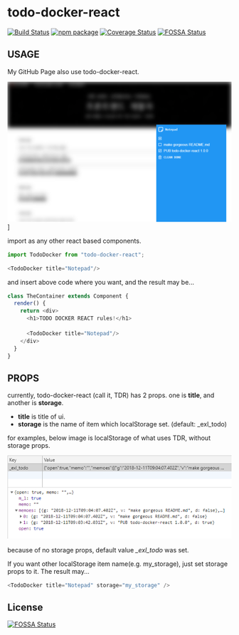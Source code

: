 # todo-docker-react

[![Build Status](https://travis-ci.org/exilee20c/todo-docker-react.svg?branch=master)](https://travis-ci.org/exilee20c/todo-docker-react)
[![npm package][npm-badge]][npm]
[![Coverage Status](https://coveralls.io/repos/github/exilee20c/todo-docker-react/badge.svg?branch=master)](https://coveralls.io/github/exilee20c/todo-docker-react?branch=master)
[![FOSSA Status](https://app.fossa.io/api/projects/git%2Bgithub.com%2Fexilee20c%2Ftodo-docker-react.svg?type=shield)](https://app.fossa.io/projects/git%2Bgithub.com%2Fexilee20c%2Ftodo-docker-react?ref=badge_shield)

## USAGE 

My GitHub Page also use todo-docker-react.

![My GitHub Page](https://raw.githubusercontent.com/exilee20c/todo-docker-react/master/public/todo-docker-react.png)]

import as any other react based components.

```javascript
import TodoDocker from "todo-docker-react";
```

```javascript
<TodoDocker title="Notepad"/>
```

and insert above code where you want, and the result may be...

```javascript
class TheContainer extends Component {
  render() {
    return <div>
      <h1>TODO DOCKER REACT rules!</h1>

      <TodoDocker title="Notepad"/>
    </div>
  }
}
```

## PROPS

currently, todo-docker-react (call it, TDR) has 2 props. one is **title**, and another is **storage**.

* **title** is title of ui.
* **storage** is the name of item which localStorage set. (default: _exl_todo)

for examples, below image is localStorage of what uses TDR, without storage props.

![LocalStorage](https://raw.githubusercontent.com/exilee20c/todo-docker-react/master/public/todo-docker-react-ls.png)

because of no storage props, default value *_exl_todo* was set.

If you want other localStorage item name(e.g. my_storage), just set storage props to it. The result may...

```javascript
<TodoDocker title="Notepad" storage="my_storage" />
```

[npm-badge]: https://img.shields.io/npm/v/npm-package.png?style=flat-square
[npm]: https://www.npmjs.org/package/npm-package

## License
[![FOSSA Status](https://app.fossa.io/api/projects/git%2Bgithub.com%2Fexilee20c%2Ftodo-docker-react.svg?type=large)](https://app.fossa.io/projects/git%2Bgithub.com%2Fexilee20c%2Ftodo-docker-react?ref=badge_large)